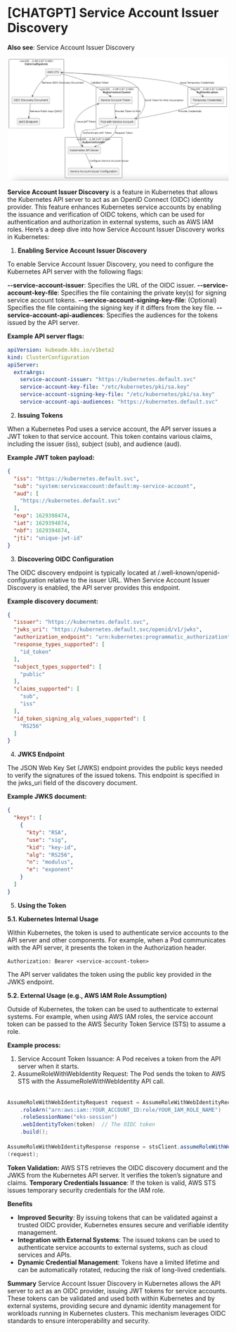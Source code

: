<h1>[CHATGPT] Service Account Issuer Discovery</h1>

**Also see**: Service Account Issuer Discovery

<img src="./images/Service account issuer discovery.png" title="Service account issuer discovery.png" width="900"/>

**Service Account Issuer Discovery** is a feature in Kubernetes that allows the Kubernetes API server to act as an OpenID Connect (OIDC) identity provider. This feature enhances Kubernetes service accounts by enabling the issuance and verification of OIDC tokens, which can be used for authentication and authorization in external systems, such as AWS IAM roles. Here’s a deep dive into how Service Account Issuer Discovery works in Kubernetes:

1. **Enabling Service Account Issuer Discovery**

To enable Service Account Issuer Discovery, you need to configure the Kubernetes API server with the following flags:

**--service-account-issuer**: Specifies the URL of the OIDC issuer.
**--service-account-key-file**: Specifies the file containing the private key(s) for signing service account tokens.
**--service-account-signing-key-file**: (Optional) Specifies the file containing the signing key if it differs from the key file.
**--service-account-api-audiences**: Specifies the audiences for the tokens issued by the API server.

**Example API server flags:**

```yaml
apiVersion: kubeadm.k8s.io/v1beta2
kind: ClusterConfiguration
apiServer:
  extraArgs:
    service-account-issuer: "https://kubernetes.default.svc"
    service-account-key-file: "/etc/kubernetes/pki/sa.key"
    service-account-signing-key-file: "/etc/kubernetes/pki/sa.key"
    service-account-api-audiences: "https://kubernetes.default.svc"
```

2. **Issuing Tokens**

When a Kubernetes Pod uses a service account, the API server issues a JWT token to that service account. This token contains various claims, including the issuer (iss), subject (sub), and audience (aud).

**Example JWT token payload:**

```json
{
  "iss": "https://kubernetes.default.svc",
  "sub": "system:serviceaccount:default:my-service-account",
  "aud": [
    "https://kubernetes.default.svc"
  ],
  "exp": 1629398474,
  "iat": 1629394874,
  "nbf": 1629394874,
  "jti": "unique-jwt-id"
}
```

3. **Discovering OIDC Configuration**

The OIDC discovery endpoint is typically located at /.well-known/openid-configuration relative to the issuer URL. When Service Account Issuer Discovery is enabled, the API server provides this endpoint.

**Example discovery document:**

```json
{
  "issuer": "https://kubernetes.default.svc",
  "jwks_uri": "https://kubernetes.default.svc/openid/v1/jwks",
  "authorization_endpoint": "urn:kubernetes:programmatic_authorization",
  "response_types_supported": [
    "id_token"
  ],
  "subject_types_supported": [
    "public"
  ],
  "claims_supported": [
    "sub",
    "iss"
  ],
  "id_token_signing_alg_values_supported": [
    "RS256"
  ]
}
```

4. **JWKS Endpoint**

The JSON Web Key Set (JWKS) endpoint provides the public keys needed to verify the signatures of the issued tokens. This endpoint is specified in the jwks_uri field of the discovery document.

**Example JWKS document:**

```json
{
  "keys": [
    {
      "kty": "RSA",
      "use": "sig",
      "kid": "key-id",
      "alg": "RS256",
      "n": "modulus",
      "e": "exponent"
    }
  ]
}
```

5. **Using the Token**

**5.1. Kubernetes Internal Usage**

Within Kubernetes, the token is used to authenticate service accounts to the API server and other components. For example, when a Pod communicates with the API server, it presents the token in the Authorization header.

```http
Authorization: Bearer <service-account-token>
```

The API server validates the token using the public key provided in the JWKS endpoint.

**5.2. External Usage (e.g., AWS IAM Role Assumption)**

Outside of Kubernetes, the token can be used to authenticate to external systems. For example, when using AWS IAM roles, the service account token can be passed to the AWS Security Token Service (STS) to assume a role.

**Example process:**

1. Service Account Token Issuance: A Pod receives a token from the API server when it starts.
2. AssumeRoleWithWebIdentity Request: The Pod sends the token to AWS STS with the AssumeRoleWithWebIdentity API call.

```java

AssumeRoleWithWebIdentityRequest request = AssumeRoleWithWebIdentityRequest.builder()
    .roleArn("arn:aws:iam::YOUR_ACCOUNT_ID:role/YOUR_IAM_ROLE_NAME")
    .roleSessionName("eks-session")
    .webIdentityToken(token)  // The OIDC token
    .build();

AssumeRoleWithWebIdentityResponse response = stsClient.assumeRoleWithWebIdentity
(request);
```

**Token Validation:** AWS STS retrieves the OIDC discovery document and the JWKS from the Kubernetes API server. It verifies the token’s signature and claims.
**Temporary Credentials Issuance**: If the token is valid, AWS STS issues temporary security credentials for the IAM role.

**Benefits**
* **Improved Security**: By issuing tokens that can be validated against a trusted OIDC provider, Kubernetes ensures secure and verifiable identity management.
* **Integration with External Systems**: The issued tokens can be used to authenticate service accounts to external systems, such as cloud services and APIs.
* **Dynamic Credential Management**: Tokens have a limited lifetime and can be automatically rotated, reducing the risk of long-lived credentials.

**Summary**
Service Account Issuer Discovery in Kubernetes allows the API server to act as an OIDC provider, issuing JWT tokens for service accounts. These tokens can be validated and used both within Kubernetes and by external systems, providing secure and dynamic identity management for workloads running in Kubernetes clusters. This mechanism leverages OIDC standards to ensure interoperability and security.